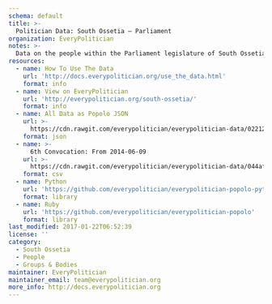 ```yaml
---
schema: default
title: >-
  Politician Data: South Ossetia — Parliament
organization: EveryPolitician
notes: >-
  Data on the people within the Parliament legislature of South Ossetia.
resources:
  - name: How To Use The Data
    url: 'http://docs.everypolitician.org/use_the_data.html'
    format: info
  - name: View on EveryPolitician
    url: 'http://everypolitician.org/south-ossetia/'
    format: info
  - name: All Data as Popolo JSON
    url: >-
      https://cdn.rawgit.com/everypolitician/everypolitician-data/022124381caf038bd7433c35ff55027ffdd0bf78/data/South_Ossetia/Parliament/ep-popolo-v1.0.json
    format: json
  - name: >-
      6th Convocation: From 2014-06-09
    url: >-
      https://cdn.rawgit.com/everypolitician/everypolitician-data/044afe664f633e7b20cdb988cfdf3ad2adb138bb/data/South_Ossetia/Parliament/term-2014.csv
    format: csv
  - name: Python
    url: 'https://github.com/everypolitician/everypolitician-popolo-python'
    format: library
  - name: Ruby
    url: 'https://github.com/everypolitician/everypolitician-popolo'
    format: library
last_modified: 2017-01-22T06:52:39
license: ''
category:
  - South Ossetia
  - People
  - Groups & Bodies
maintainer: EveryPolitician
maintainer_email: team@everypolitician.org
more_info: http://docs.everypolitician.org
---
```

